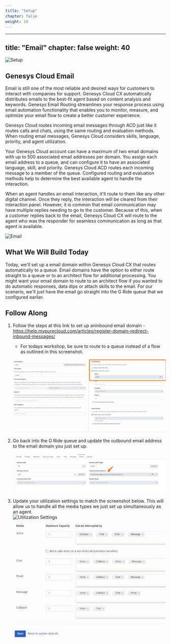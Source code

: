 ```yaml
---
title: "Setup"
chapter: false
weight: 10
---
```


---
title: "Email"
chapter: false
weight: 40
---
![Setup](/images/setup.jpg)

## Genesys Cloud Email
Email is still one of the most reliable and desired ways for customers to interact with companies for support. Genesys Cloud CX automatically distributes emails to the best-fit agent based on content analysis and keywords. Genesys Email Routing streamlines your response process using email automation functionality that enables you to monitor, measure, and optimize your email flow to create a better customer experience.

Genesys Cloud routes incoming email messages through ACD just like it routes calls and chats, using the same routing and evaluation methods. When routing email messages, Genesys Cloud considers skills, language, priority, and agent utilization. 

Your Genesys Cloud account can have a maximum of two email domains with up to 500 associated email addresses per domain. You assign each email address to a queue, and can configure it to have an associated language, skill, and priority. Genesys Cloud ACD routes each incoming message to a member of the queue. Configured routing and evaluation methods help to determine the best available agent to handle the interaction.

When an agent handles an email interaction, it'll route to them like any other digital channel. Once they reply, the interaction will be cleared from their interaction panel. However, it is common that email communication may have multiple replies needing to go to the customer. Because of this, when a customer replies back to the email, Genesys Cloud CX will route to the agent who was the responder for seamless communication as long as that agent is available.

![Email](/images/email.png)

## What We Will Build Today
Today, we'll set up a email domain within Genesys Cloud CX that routes automatically to a queue. Email domains have the option to either route straight to a queue or to an architect flow for additional processing. You might want your email domain to route to an architect flow if you wanted to do automatic responses, data dips or attach skills to the email. For our scenario, we'll just have the email go straight into the G Ride queue that we configured earlier. 

## Follow Along
 1. Follow the steps at this link to set up aninbound email domain - https://help.mypurecloud.com/articles/register-domain-redirect-inbound-messages/  
    - For todays workshop, be sure to route to a queue instead of a flow as outlined in this screenshot. 
    
    ![Email Domain Set Up](/images/EmailSetUp.jpg)

 2. Go back into the G Ride queue and update the outbound email address to the email domain you just set up.

    ![Queue Set Outbound Email Domain](/images/SetOutboundEmail.jpg)
 
 3. Update your utilization settings to match the screenshot below. This will allow us to handle all the media types we just set up simultaneously as an agent.   
   ![Utilization Settings](/images/utilization1.jpg)
    ![Utilization Settings](/images/Utilization.jpg)
